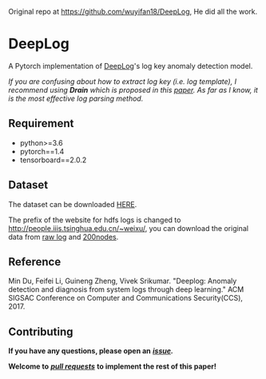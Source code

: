 Original repo at https://github.com/wuyifan18/DeepLog, He did all the work.
# DeepLog
A Pytorch implementation of [DeepLog](https://www.cs.utah.edu/~lifeifei/papers/deeplog.pdf)'s log key anomaly detection model.

*If you are confusing about how to extract log key (i.e. log template), I recommend using **Drain** which is proposed in this [paper](https://pinjiahe.github.io/papers/ICWS17.pdf). As far as I know, it is the most effective log parsing method.*

## Requirement
* python>=3.6
* pytorch==1.4
* tensorboard==2.0.2

## Dataset
The dataset can be downloaded [HERE](https://www.cs.utah.edu/~mind/papers/deeplog_misc.html).

The prefix of the website for hdfs logs is changed to http://people.iiis.tsinghua.edu.cn/~weixu/, you can download the original data from [raw log](http://people.iiis.tsinghua.edu.cn/~weixu/demobuild.zip) and [200nodes](http://people.iiis.tsinghua.edu.cn/~weixu/200nodes.rar).

## Reference
Min Du, Feifei Li, Guineng Zheng, Vivek Srikumar. "Deeplog: Anomaly detection and diagnosis from system logs through deep learning." ACM SIGSAC Conference on Computer and Communications Security(CCS), 2017.

## Contributing
**If you have any questions, please open an** ***[issue](https://github.com/wuyifan18/DeepLog/issues).***

**Welcome to** ***[pull requests](https://github.com/wuyifan18/DeepLog/pulls)*** **to implement the rest of this paper!**
